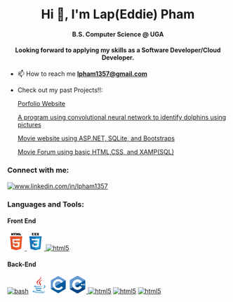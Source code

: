 <h1 align="center">Hi 👋, I'm Lap(Eddie) Pham</h1>
<h4 align="center">B.S. Computer Science @ UGA</h4>
<h4 align="center">Looking forward to applying my skills as a Software Developer/Cloud Developer.</h4>

- 📫 How to reach me **lpham1357@gmail.com**
- Check out my past Projects!!:

    <a href= "https://eddielpham.github.io/Portfolio/" target="_blank"> Porfolio Website </a>

    <a href= "https://github.com/eddielpham/CNN-Dolphins/" target="_blank" >
    A program using convolutional neural network to identify dolphins using pictures</a>

   <a href= "https://github.com/eddielpham/CSCI6050-B1/" target="_blank" > Movie website using ASP.NET, SQLite, and Bootstraps</a>

   <a href= "https://github.com/eddielpham/Movie-Screening-Forum" target="_blank" > Movie Forum using basic HTML,CSS, and XAMP(SQL)</a>


<h3 align="left">Connect with me:</h3>
<p align="left">
<a href="https://www.linkedin.com/in/lpham1357/" target="_blank"><img align="center" src="https://raw.githubusercontent.com/rahuldkjain/github-profile-readme-generator/master/src/images/icons/Social/linked-in-alt.svg" alt="www.linkedin.com/in/lpham1357" height="30" width="40" /></a>
</p>

<h3 align="left">Languages and Tools:</h3>
<p align="left"> 
<h4 align="left">Front End</h4>
    <a href="https://www.w3.org/html/" target="_blank"> <img src="https://raw.githubusercontent.com/devicons/devicon/master/icons/html5/html5-original-wordmark.svg" alt="html5" width="40" height="40"/> </a> 
    <a href="https://www.w3schools.com/css/" target="_blank"> <img src="https://raw.githubusercontent.com/devicons/devicon/master/icons/css3/css3-original-wordmark.svg" alt="css3" width="40" height="40"/> </a>
    <a href="https://react.dev/" target="_blank"> <img src="https://cdn.jsdelivr.net/gh/devicons/devicon/icons/react/react-original.svg" alt="html5" width="40" height="40"/> </a> 

<h4 align="left">Back-End</h4>
<a href="https://www.gnu.org/software/bash/" target="_blank"> <img src="https://www.vectorlogo.zone/logos/gnu_bash/gnu_bash-icon.svg" alt="bash" width="40" height="40"/></a>
<a href="https://www.java.com" target="_blank"> <img src="https://raw.githubusercontent.com/devicons/devicon/master/icons/java/java-original.svg" alt="java" width="40" height="40"/></a>
<a href="https://www.cprogramming.com/" target="_blank"><img src="https://raw.githubusercontent.com/devicons/devicon/master/icons/c/c-original.svg" alt="c" width="40" height="40"/></a>
<a href="https://www.w3schools.com/cpp/" target="_blank"> <img src="https://raw.githubusercontent.com/devicons/devicon/master/icons/cplusplus/cplusplus-original.svg" alt="cplusplus" width="40" height="40"/> </a> 
<a href="https://learn.microsoft.com/en-us/dotnet/csharp/" target="_blank"> <img src="https://raw.githubusercontent.com/jmnote/z-icons/master/svg/csharp.svg" alt="html5" width="40" height="40"/></a> 
<a href="https://www.mysql.com/" target="_blank"> <img src="https://cdn.jsdelivr.net/gh/devicons/devicon/icons/mysql/mysql-original.svg" alt="html5" width="40" height="40"/></a> 
<a href="https://dotnet.microsoft.com/en-us/" target="_blank"> <img src="https://cdn.jsdelivr.net/gh/devicons/devicon/icons/dotnetcore/dotnetcore-original.svg" alt="html5" width="40" height="40"/</a> 


</p>
